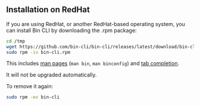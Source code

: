## Installation on RedHat

If you are using RedHat, or another RedHat-based operating system, you can install Bin CLI by downloading the .rpm package:

```bash
cd /tmp
wget https://github.com/bin-cli/bin-cli/releases/latest/download/bin-cli.rpm
sudo rpm -iv bin-cli.rpm
```

This includes [man pages](https://bin-cli.github.io/bin-cli/bin.1.html) (`man bin`, `man binconfig`) and [tab completion](#tab-completion).

It will not be upgraded automatically.

To remove it again:

```bash
sudo rpm -ev bin-cli
```
